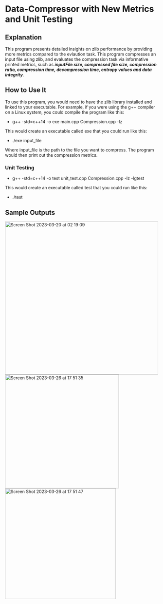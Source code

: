 # Data-Compressor with New Metrics and Unit Testing

## Explanation
This program presents detailed insights on zlib performance by providing more metrics compared to the evlaution task.
This program compresses an input file using zlib, and evaluates the compression task via informative printed metrics, such as **_inputFile size, compressed file size, compression ratio, compression time, decompression time, entropy values and data integrity_**.

## How to Use It
To use this program, you would need to have the zlib library installed and linked to your executable. For example, if you were using the g++ compiler on a Linux system, you could compile the program like this:

* g++ -std=c++14 -o exe main.cpp Compression.cpp -lz 


This would create an executable called exe that you could run like this:

* ./exe input_file

Where input_file is the path to the file you want to compress. The program would then print out the compression metrics.

### Unit Testing
* g++ -std=c++14 -o test unit_test.cpp Compression.cpp -lz -lgtest

This would create an executable called test that you could run like this:

* ./test

## Sample Outputs
<img width="503" alt="Screen Shot 2023-03-20 at 02 19 09" src="https://user-images.githubusercontent.com/63503839/226222446-09bddc0b-ecd2-45d6-bcba-1f971dd93f1d.png">
<img width="374" alt="Screen Shot 2023-03-26 at 17 51 35" src="https://user-images.githubusercontent.com/63503839/227884301-ef328c7d-b340-4372-99ee-c0f8f4b1d980.png">
<img width="364" alt="Screen Shot 2023-03-26 at 17 51 47" src="https://user-images.githubusercontent.com/63503839/227884325-f5c3b7c7-d808-458e-ad29-aa7449d57663.png">

